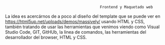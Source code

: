                                                Frontend y Maquetado web             
La idea es acercárnos de a poco al diseño del template que se puede ver en https://html5up.net/uploads/demos/massively/ usando HTML y CSS, también tratando de usar las herramientas que venimos viendo como Visual Studio Code, GIT, GitHUb, la linea de comandos, las herramientas del desarrollador del browser, HTML y CSS.
